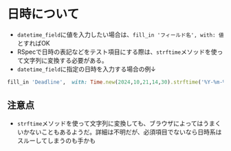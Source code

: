 # 日時について

- `datetime_field`に値を入力したい場合は、`fill_in 'フィールド名', with: 値`とすればOK
- RSpecで日時の表記などをテスト項目にする際は、`strftime`メソッドを使って文字列に変換する必要がある。
- `datetime_field`に指定の日時を入力する場合の例↓
```rb
fill_in 'Deadline',  with: Time.new(2024,10,21,14,30).strftime('%Y-%m-%d %H:%M')
```

## 注意点
- `strftime`メソッドを使って文字列に変換しても、ブラウザによってはうまくいかないこともあるようだ。詳細は不明だが、必須項目でないなら日時系はスルーしてしまうのも手かも